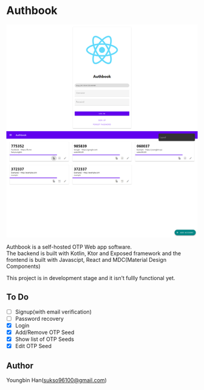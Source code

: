 # Authbook

![App Preview](login.png)
![App Preview](accounts.png)

Authbook is a self-hosted OTP Web app software.  
The backend is built with Kotlin, Ktor and Exposed framework and the frontend is built with Javascipt, React and MDC(Material Design Components)

This project is in development stage and it isn't fullly functional yet.

## To Do
- [ ] Signup(with email verification)
- [ ] Password recovery
- [x] Login
- [x] Add/Remove OTP Seed
- [x] Show list of OTP Seeds
- [x] Edit OTP Seed
 
## Author
Youngbin Han(sukso96100@gmail.com)
